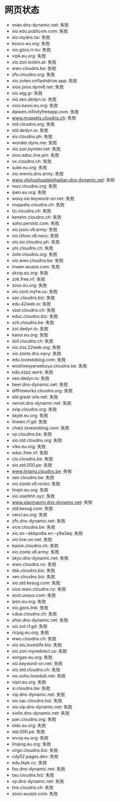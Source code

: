 # 网页状态
- miao.dns-dynamic.net: 失败
- xio.edu.publicvm.com: 失败
- xio.mydns.tw: 失败
- kcoco.eu.org: 失败
- xio.gzos.rr.nu: 失败
- vipk.eu.org: 失败
- xio.zon.lookin.at: 失败
- wwv.cloudns.be: 失败
- zfo.cloudns.org: 失败
- xio.zoten.onflashdrive.app: 失败
- xioo.jxios.dynv6.net: 失败
- xio.wjg.jp: 失败
- xio.xeo.dedyn.io: 失败
- xioo.kaxoi.eu.org: 失败
- daiwen.infinityfreeapp.com: 失败
- www.muppets.cloudns.ch: 失败
- std.cloudns.org: 失败
- std.dedyn.io: 失败
- siv.cloudns.ph: 失败
- wonder.dynx.me: 失败
- xio.zon.byinter.net: 失败
- xioo.educ.line.pm: 失败
- vx.cloudns.ch: 失败
- suke.eu.org: 失败
- xio.wwvio.dns.army: 失败
- www.yiluhuohuadaishadian.dns-dynamic.net: 失败
- mov.cloudns.org: 失败
- ipen.eu.org: 失败
- woxy.xio.keyword-on.net: 失败
- muppets.cloudns.ch: 失败
- lzi.cloudns.ch: 失败
- kenelm.cloudns.ch: 失败
- soho.perslist.com: 失败
- xio.jxsio.v6.army: 失败
- xio.lzhoo.v6.navy: 失败
- xio.siv.cloudns.ph: 失败
- uto.cloudns.ch: 失败
- zote.cloudns.org: 失败
- xio.wwv.cloudns.be: 失败
- inwen.wuaze.com: 失败
- skvip.eu.org: 失败
- zok.free.nf: 失败
- zosx.eu.org: 失败
- xio.zoot.myfw.us: 失败
- sac.cloudns.biz: 失败
- edu.42web.io: 失败
- vast.cloudns.ch: 失败
- educ.cloudns.biz: 失败
- sch.cloudns.be: 失败
- zot.dedyn.io: 失败
- kaxoi.eu.org: 失败
- duf.cloudns.ch: 失败
- xio.zos.22web.org: 失败
- xio.zoxte.dns.navy: 失败
- edu.lovestoblog.com: 失败
- woshiwoyansebuya.cloudns.be: 失败
- edu.ezpz.work: 失败
- xeo.dedyn.io: 失败
- beer.dns-dynamic.net: 失败
- diffireworks.cloudns.org: 失败
- std.great-site.net: 失败
- vercel.dns-dynamic.net: 失败
- svip.cloudns.org: 失败
- skyle.eu.org: 失败
- linwen.rf.gd: 失败
- chatz.lovestoblog.com: 失败
- vp.cloudns.be: 失败
- xio.std.cloudns.org: 失败
- viko.eu.org: 失败
- educ.free.nf: 失败
- clo.cloudns.be: 失败
- xio.std.000.pe: 失败
- www.liniang.cloudns.be: 失败
- sen.cloudns.be: 失败
- xio.zoxte.v6.rocks: 失败
- linqin.eu.org: 失败
- xio.xiaohhh.xyz: 失败
- www.xiaomaomi.dns-dynamic.net: 失败
- std.kesug.com: 失败
- vercl.eu.org: 失败
- zfo.dns-dynamic.net: 失败
- vice.cloudns.be: 失败
- xio.xn--ebbpo8a.xn--y9a3aq: 失败
- xio.live-on.net: 失败
- kaixin.cloudns.ch: 失败
- xio.zoxte.v6.army: 失败
- skyo.dns-dynamic.net: 失败
- wwo.cloudns.nz: 失败
- dsk.cloudns.biz: 失败
- ven.cloudns.biz: 失败
- xio.std.kesug.com: 失败
- xioo.wwo.cloudns.nz: 失败
- zoot.unaux.com: 失败
- ipzo.eu.org: 失败
- xio.gzos.link: 失败
- cdue.cloudns.ch: 失败
- shisi.dns-dynamic.net: 失败
- xio.zot.rf.gd: 失败
- ricpig.eu.org: 失败
- wwo.cloudns.ch: 失败
- xio.stu.loveslife.biz: 失败
- xio.zon.myredirect.us: 失败
- xongan.eu.org: 失败
- xio.keyword-on.net: 失败
- xio.std.cloudns.ch: 失败
- xio.soho.lovedub.net: 失败
- vipn.eu.org: 失败
- si.cloudns.be: 失败
- vip.dns-dynamic.net: 失败
- xio.sac.cloudns.biz: 失败
- xio.vip.dns-dynamic.net: 失败
- xiolin.dns-dynamic.net: 失败
- pan.cloudns.org: 失败
- stds.eu.org: 失败
- std.000.pe: 失败
- wvvp.eu.org: 失败
- linqing.eu.org: 失败
- virgo.cloudns.biz: 失败
- cdy52.pages.dev: 失败
- edu.tkpk.cc: 失败
- fox.dns-dynamic.net: 失败
- tau.cloudns.biz: 失败
- vp.dns-dynamic.net: 失败
- bre.cloudns.ch: 失败
- zoon.wuaze.com: 失败
